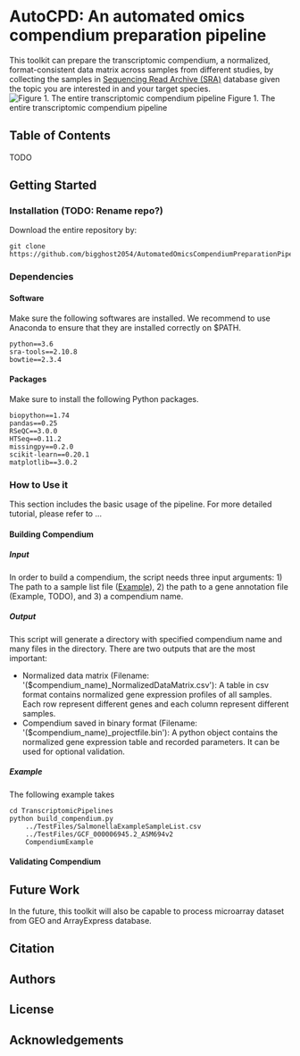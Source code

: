 # AutoCPD: An automated omics compendium preparation pipeline
This toolkit can prepare the transcriptomic compendium, a normalized, format-consistent data matrix across samples from different studies, by collecting the samples in <a href="https://www.ncbi.nlm.nih.gov/sra">Sequencing Read Archive (SRA)</a> database given the topic you are interested in and your target species.
![Figure 1. The entire transcriptomic compendium pipeline](https://github.com/bigghost2054/AutomatedOmicsCompendiumPreparationPipeline/blob/Pipeline_20200307/images/Figure1.png)
Figure 1. The entire transcriptomic compendium pipeline

## Table of Contents
TODO

## Getting Started

### Installation (TODO: Rename repo?)
Download the entire repository by:
```
git clone https://github.com/bigghost2054/AutomatedOmicsCompendiumPreparationPipeline
```

### Dependencies

#### Software
Make sure the following softwares are installed. We recommend to use Anaconda to ensure that they are installed correctly on $PATH.
```
python==3.6
sra-tools==2.10.8
bowtie==2.3.4
```
#### Packages
Make sure to install the following Python packages.
```
biopython==1.74
pandas==0.25
RSeQC==3.0.0
HTSeq==0.11.2
missingpy==0.2.0
scikit-learn==0.20.1
matplotlib==3.0.2
```

### How to Use it
This section includes the basic usage of the pipeline. For more detailed tutorial, please refer to ...

#### Building Compendium

##### Input
In order to build a compendium, the script needs three input arguments: 1) The path to a sample list file (<a href="https://github.com/bigghost2054/AutomatedOmicsCompendiumPreparationPipeline/blob/Pipeline_20200307/TestFiles/SalmonellaExampleSampleList.csv">Example</a>), 2) the path to a gene annotation file (Example, TODO), and 3) a compendium name.

##### Output
This script will generate a directory with specified compendium name and many files in the directory. There are two outputs that are the most important:
<ul>
    <li>Normalized data matrix (Filename: '($compendium_name)_NormalizedDataMatrix.csv'): A table in csv format contains normalized gene expression profiles of all samples. Each row represent different genes and each column represent different samples.</li>
    <li>Compendium saved in binary format (Filename: '($compendium_name)_projectfile.bin'): A python object contains the normalized gene expression table and recorded parameters. It can be used for optional validation.</li>
</ul>

##### Example
The following example takes 
```
cd TranscriptomicPipelines
python build_compendium.py
    ../TestFiles/SalmonellaExampleSampleList.csv
    ../TestFiles/GCF_000006945.2_ASM694v2
    CompendiumExample
```

#### Validating Compendium

## Future Work
In the future, this toolkit will also be capable to process microarray dataset from GEO and ArrayExpress database.

## Citation

## Authors

## License

## Acknowledgements